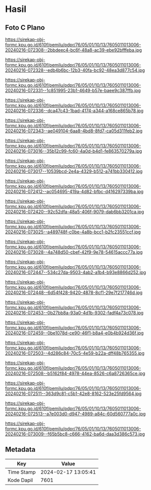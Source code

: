 # Hasil

## Foto C Plano

https://sirekap-obj-formc.kpu.go.id/610f/pemilu/pdpr/76/05/01/10/13/7605011013006-20240216-072308--2bbdeec4-bc6f-48a8-ac39-ebe92bfffeba.jpg

https://sirekap-obj-formc.kpu.go.id/610f/pemilu/pdpr/76/05/01/10/13/7605011013006-20240216-072328--edb4b6bc-12b3-40fa-bc92-48ea3d877c54.jpg

https://sirekap-obj-formc.kpu.go.id/610f/pemilu/pdpr/76/05/01/10/13/7605011013006-20240216-072331--1c851995-23b1-4649-b57e-baee9c387ffb.jpg

https://sirekap-obj-formc.kpu.go.id/610f/pemilu/pdpr/76/05/01/10/13/7605011013006-20240216-072336--dca47c43-1bad-4174-a344-a168ce865b78.jpg

https://sirekap-obj-formc.kpu.go.id/610f/pemilu/pdpr/76/05/01/10/13/7605011013006-20240216-072343--ae049104-6aa8-4bd8-8fd7-ca05d311feb2.jpg

https://sirekap-obj-formc.kpu.go.id/610f/pemilu/pdpr/76/05/01/10/13/7605011013006-20240216-073016--35b12c99-fc60-4a0d-b4d1-fe863570279a.jpg

https://sirekap-obj-formc.kpu.go.id/610f/pemilu/pdpr/76/05/01/10/13/7605011013006-20240216-073017--10539bcd-2e4a-4329-b512-a741bb330412.jpg

https://sirekap-obj-formc.kpu.go.id/610f/pemilu/pdpr/76/05/01/10/13/7605011013006-20240216-072412--ac054695-419a-4d82-bfbc-d416297339ba.jpg

https://sirekap-obj-formc.kpu.go.id/610f/pemilu/pdpr/76/05/01/10/13/7605011013006-20240216-072420--92c52dfa-48a5-406f-9079-dab6bb3201ca.jpg

https://sirekap-obj-formc.kpu.go.id/610f/pemilu/pdpr/76/05/01/10/13/7605011013006-20240216-073025--a489748f-c0be-4a8b-bcc1-b2fc23551ccf.jpg

https://sirekap-obj-formc.kpu.go.id/610f/pemilu/pdpr/76/05/01/10/13/7605011013006-20240216-073028--4a748d50-cbef-42f9-9e78-54615accc77a.jpg

https://sirekap-obj-formc.kpu.go.id/610f/pemilu/pdpr/76/05/01/10/13/7605011013006-20240216-072447--534c27da-9503-4ab2-a1b4-b93e8866d252.jpg

https://sirekap-obj-formc.kpu.go.id/610f/pemilu/pdpr/76/05/01/10/13/7605011013006-20240216-072448--6d54f428-9420-4878-8cf1-29e7f217746d.jpg

https://sirekap-obj-formc.kpu.go.id/610f/pemilu/pdpr/76/05/01/10/13/7605011013006-20240216-072453--0b27bb8a-93a0-4d1b-9302-fadf4a73c078.jpg

https://sirekap-obj-formc.kpu.go.id/610f/pemilu/pdpr/76/05/01/10/13/7605011013006-20240216-072459--0be1078d-ce90-46f1-b8a4-e0b4b924d36f.jpg

https://sirekap-obj-formc.kpu.go.id/610f/pemilu/pdpr/76/05/01/10/13/7605011013006-20240216-072503--4d286c84-70c5-4e59-b22a-dff48b765355.jpg

https://sirekap-obj-formc.kpu.go.id/610f/pemilu/pdpr/76/05/01/10/13/7605011013006-20240216-072508--b5162f84-4978-44ea-8526-c6a8726365ce.jpg

https://sirekap-obj-formc.kpu.go.id/610f/pemilu/pdpr/76/05/01/10/13/7605011013006-20240216-072511--363d9c81-c5b1-42e8-8162-523e25fd9564.jpg

https://sirekap-obj-formc.kpu.go.id/610f/pemilu/pdpr/76/05/01/10/13/7605011013006-20240216-072513--a7e003d0-d947-4989-a84c-60d560777a0c.jpg

https://sirekap-obj-formc.kpu.go.id/610f/pemilu/pdpr/76/05/01/10/13/7605011013006-20240216-073009--f65b5bc8-c666-4162-ba6d-daa3d386c573.jpg


## Metadata

| Key        | Value               |
| ---------- | ------------------- |
| Time Stamp | 2024-02-17 13:05:41 |
| Kode Dapil | 7601                |



